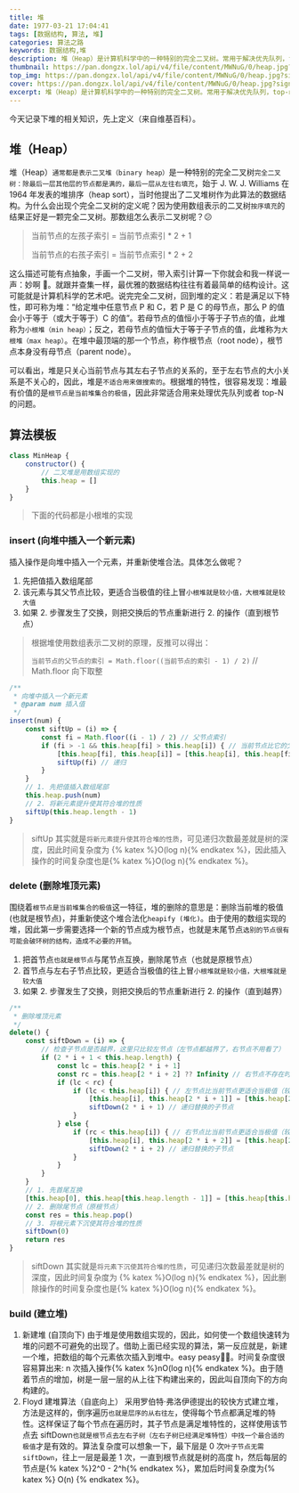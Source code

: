```yaml
---
title: 堆
date: 1977-03-21 17:04:41
tags: [数据结构, 算法, 堆]
categories: 算法之路
keywords: 数据结构,堆
description: 堆（Heap）是计算机科学中的一种特别的完全二叉树。常用于解决优先队列，top-n之类的问题。
thumbnail: https://pan.dongzx.lol/api/v4/file/content/MWNuG/0/heap.jpg?sign=8EA0ELxvDvyvX8X2-Wp8B8uwh_Oi-NdzLLPqtGz23Lo%3D%3A0
top_img: https://pan.dongzx.lol/api/v4/file/content/MWNuG/0/heap.jpg?sign=8EA0ELxvDvyvX8X2-Wp8B8uwh_Oi-NdzLLPqtGz23Lo%3D%3A0
cover: https://pan.dongzx.lol/api/v4/file/content/MWNuG/0/heap.jpg?sign=8EA0ELxvDvyvX8X2-Wp8B8uwh_Oi-NdzLLPqtGz23Lo%3D%3A0
excerpt: 堆（Heap）是计算机科学中的一种特别的完全二叉树。常用于解决优先队列，top-n之类的问题。
---
```


今天记录下堆的相关知识，先上定义（来自维基百科）。

## 堆（Heap）

堆（Heap）`通常都是表示二叉堆（binary heap）`是一种特别的完全二叉树`完全二叉树：除最后一层其他层的节点都是满的，最后一层从左往右填充`，始于 J. W. J. Williams 在 1964 年发表的堆排序（heap sort），当时他提出了二叉堆树作为此算法的数据结构。为什么会出现个完全二叉树的定义呢？因为使用数组表示的二叉树`按序填充`的结果正好是一颗完全二叉树。那数组怎么表示二叉树呢？😕

> 当前节点的左孩子索引 = 当前节点索引 \* 2 + 1
>
> 当前节点的右孩子索引 = 当前节点索引 \* 2 + 2

这么描述可能有点抽象，手画一个二叉树，带入索引计算一下你就会和我一样说一声：妙啊 👏。就跟并查集一样，最优雅的数据结构往往有着最简单的结构设计。这可能就是计算机科学的艺术吧。说完完全二叉树，回到堆的定义：若是满足以下特性，即可称为堆：“给定堆中任意节点 P 和 C，若 P 是 C 的母节点，那么 P 的值会小于等于（或大于等于）C 的值”。若母节点的值恒小于等于子节点的值，此堆称为`小根堆（min heap）`；反之，若母节点的值恒大于等于子节点的值，此堆称为`大根堆（max heap）`。在堆中最顶端的那一个节点，称作根节点（root node），根节点本身没有母节点（parent node）。

可以看出，堆是只关心当前节点与其左右子节点的关系的，至于左右节点的大小关系是不关心的，因此，堆是`不适合用来做搜索的`。根据堆的特性，很容易发现：堆最有价值的是`根节点是当前堆集合的极值`，因此非常适合用来处理优先队列或者 top-N 的问题。

## 算法模板

```JavaScript
class MinHeap {
    constructor() {
        // 二叉堆是用数组实现的
        this.heap = []
    }
}
```

> 下面的代码都是小根堆的实现

### insert (向堆中插入一个新元素)

插入操作是向堆中插入一个元素，并重新使堆合法。具体怎么做呢？

1. 先把值插入数组尾部
2. 该元素与其父节点比较，更适合当极值的往上冒`小根堆就是较小值，大根堆就是较大值`
3. 如果 2. 步骤发生了交换，则把交换后的节点重新进行 2. 的操作（直到根节点）

> 根据堆使用数组表示二叉树的原理，反推可以得出：
>
> `当前节点的父节点的索引 = Math.floor((当前节点的索引 - 1) / 2)` // Math.floor 向下取整

```JavaScript
/**
 * 向堆中插入一个新元素
 * @param num 插入值
 */
insert(num) {
    const siftUp = (i) => {
        const fi = Math.floor((i - 1) / 2) // 父节点索引
        if (fi > -1 && this.heap[fi] > this.heap[i]) { // 当前节点比它的父节点更适合当极值（较小值）
            [this.heap[fi], this.heap[i]] = [this.heap[i], this.heap[fi]]
            siftUp(fi) // 递归
        }
    }
    // 1. 先把值插入数组尾部
    this.heap.push(num)
    // 2. 将新元素提升使其符合堆的性质
    siftUp(this.heap.length - 1)
}
```

> siftUp 其实就是`将新元素提升使其符合堆的性质`，可见递归次数最差就是树的深度，因此时间复杂度为 {% katex %}O(log n){% endkatex %}，因此插入操作的时间复杂度也是{% katex %}O(log n){% endkatex %}。

### delete (删除堆顶元素)

围绕着`根节点是当前堆集合的极值`这一特征，堆的删除的意思是：删除当前堆的极值(也就是根节点)，并重新使这个堆合法化`heapify (堆化)`。由于使用的数组实现的堆，因此第一步需要选择一个新的节点成为根节点，也就是末尾节点`选别的节点很有可能会破环树的结构，造成不必要的开销`。

1. 把首节点`也就是根节点`与尾节点互换，删除尾节点（也就是原根节点）
2. 首节点与左右子节点比较，更适合当极值的往上冒`小根堆就是较小值，大根堆就是较大值`
3. 如果 2. 步骤发生了交换，则把交换后的节点重新进行 2. 的操作（直到越界）

```JavaScript
/**
 * 删除堆顶元素
 */
delete() {
    const siftDown = (i) => {
        // 检查子节点是否越界，这里只比较左节点（左节点都越界了，右节点不用看了）
        if (2 * i + 1 < this.heap.length) {
            const lc = this.heap[2 * i + 1]
            const rc = this.heap[2 * i + 2] ?? Infinity // 右节点不存在时给个最大值，保证它不会提升
            if (lc < rc) {
                if (lc < this.heap[i]) { // 左节点比当前节点更适合当极值（较小值）
                    [this.heap[i], this.heap[2 * i + 1]] = [this.heap[2 * i + 1], this.heap[i]]
                    siftDown(2 * i + 1) // 递归替换的子节点
                }
            } else {
                if (rc < this.heap[i]) { // 右节点比当前节点更适合当极值（较小值）
                    [this.heap[i], this.heap[2 * i + 2]] = [this.heap[2 * i + 2], this.heap[i]]
                    siftDown(2 * i + 2) // 递归替换的子节点
                }
            }
        }
    }
    // 1. 先首尾互换
    [this.heap[0], this.heap[this.heap.length - 1]] = [this.heap[this.heap.length - 1], this.heap[0]]
    // 2. 删除尾节点（原根节点）
    const res = this.heap.pop()
    // 3. 将根元素下沉使其符合堆的性质
    siftDown(0)
    return res
}
```

> siftDown 其实就是`将元素下沉使其符合堆的性质`，可见递归次数最差就是树的深度，因此时间复杂度为 {% katex %}O(log n){% endkatex %}，因此删除操作的时间复杂度也是{% katex %}O(log n){% endkatex %}。

### build (建立堆)

1. 新建堆 (自顶向下)
   由于堆是使用数组实现的，因此，如何使一个数组快速转为堆的问题不可避免的出现了。借助上面已经实现的算法，第一反应就是，新建一个堆，把数组的每个元素依次插入到堆中。easy peasy🤟🤟。时间复杂度很容易算出来: n 次插入操作{% katex %}nO(log n){% endkatex %}。由于随着节点的增加，树是一层一层的从上往下构建出来的，因此叫自顶向下的方向构建的。
2. Floyd 建堆算法（自底向上）
   采用罗伯特·弗洛伊德提出的较快方式建立堆，方法是这样的，倒序遍历`也就是层序的从右往左`，使得每个节点都满足堆的特性。这样保证了每个节点在遍历时，其子节点是满足堆特性的，这样使用该节点去 siftDown`也就是根节点去左右子树（左右子树已经满足堆特性）中找一个最合适的极值`才是有效的。算法复杂度可以想象一下，最下层是 0 次`叶子节点无需siftDown`，往上一层是最差 1 次，一直到根节点就是树的高度 h，然后每层的节点是{% katex %}2^0 - 2^h{% endkatex %}，累加后时间复杂度为{% katex %} O(n) {% endkatex %}。
